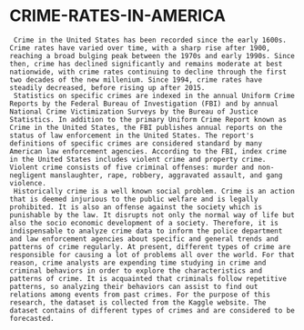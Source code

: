 # CRIME-RATES-IN-AMERICA

     Crime in the United States has been recorded since the early 1600s. Crime rates have varied over time, with a sharp rise after 1900, reaching a broad bulging peak between the 1970s and early 1990s. Since then, crime has declined significantly and remains moderate at best nationwide, with crime rates continuing to decline through the first two decades of the new millenium. Since 1994, crime rates have steadily decreased, before rising up after 2015. 
     Statistics on specific crimes are indexed in the annual Uniform Crime Reports by the Federal Bureau of Investigation (FBI) and by annual National Crime Victimization Surveys by the Bureau of Justice Statistics. In addition to the primary Uniform Crime Report known as Crime in the United States, the FBI publishes annual reports on the status of law enforcement in the United States. The report's definitions of specific crimes are considered standard by many American law enforcement agencies. According to the FBI, index crime in the United States includes violent crime and property crime. Violent crime consists of five criminal offenses: murder and non-negligent manslaughter, rape, robbery, aggravated assault, and gang violence.
     Historically crime is a well known social problem. Crime is an action that is deemed injurious to the public welfare and is legally prohibited. It is also an offense against the society which is punishable by the law. It disrupts not only the normal way of life but also the socio economic development of a society. Therefore, it is indispensable to analyze crime data to inform the police department and law enforcement agencies about specific and general trends and patterns of crime regularly. At present, different types of crime are responsible for causing a lot of problems all over the world. For that reason, crime analysts are expending time studying in crime and criminal behaviors in order to explore the characteristics and patterns of crime. It is acquainted that criminals follow repetitive patterns, so analyzing their behaviors can assist to find out relations among events from past crimes. For the purpose of this research, the dataset is collected from the Kaggle website. The dataset contains of different types of crimes and are considered to be forecasted.
